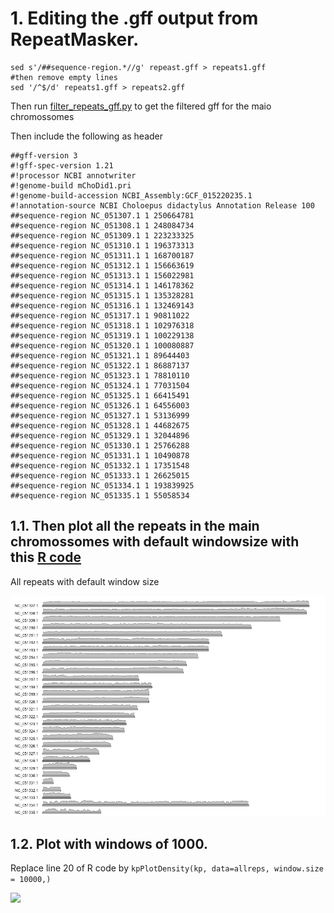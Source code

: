 # 1. Editing the .gff output from RepeatMasker.

```
sed s'/##sequence-region.*//g' repeast.gff > repeats1.gff
#then remove empty lines
sed '/^$/d' repeats1.gff > repeats2.gff
```

Then run [filter_repeats_gff.py](https://github.com/marcelauliano/mChoDid1/blob/main/repeats/filter_repeats_gff.py) to get the filtered gff for the maio chromossomes 


Then include the following as header

```
##gff-version 3
#!gff-spec-version 1.21
#!processor NCBI annotwriter
#!genome-build mChoDid1.pri
#!genome-build-accession NCBI_Assembly:GCF_015220235.1
#!annotation-source NCBI Choloepus didactylus Annotation Release 100
##sequence-region NC_051307.1 1 250664781
##sequence-region NC_051308.1 1 248084734
##sequence-region NC_051309.1 1 223233325
##sequence-region NC_051310.1 1 196373313
##sequence-region NC_051311.1 1 168700187
##sequence-region NC_051312.1 1 156663619
##sequence-region NC_051313.1 1 156022981
##sequence-region NC_051314.1 1 146178362
##sequence-region NC_051315.1 1 135328281
##sequence-region NC_051316.1 1 132469143
##sequence-region NC_051317.1 1 90811022
##sequence-region NC_051318.1 1 102976318
##sequence-region NC_051319.1 1 100229138
##sequence-region NC_051320.1 1 100080887
##sequence-region NC_051321.1 1 89644403
##sequence-region NC_051322.1 1 86887137
##sequence-region NC_051323.1 1 78810110
##sequence-region NC_051324.1 1 77031504
##sequence-region NC_051325.1 1 66415491
##sequence-region NC_051326.1 1 64556003
##sequence-region NC_051327.1 1 53136999
##sequence-region NC_051328.1 1 44682675
##sequence-region NC_051329.1 1 32044896
##sequence-region NC_051330.1 1 25766288
##sequence-region NC_051331.1 1 10490878
##sequence-region NC_051332.1 1 17351548
##sequence-region NC_051333.1 1 26625015
##sequence-region NC_051334.1 1 193839925
##sequence-region NC_051335.1 1 55058534
```

## 1.1. Then plot all the repeats in the main chromossomes with default windowsize with this [R code](/repeats/all_repeats_default.R)

All repeats with default window size

![](/repeats/all-repeats-default5.png)


## 1.2. Plot with windows of 1000.

Replace line 20 of R code by
```kpPlotDensity(kp, data=allreps, window.size = 10000,)```

![](/repeats/all-repeats-w1000.png)


